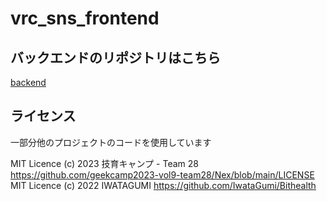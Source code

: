 # vrc_sns_frontend
## バックエンドのリポジトリはこちら
[backend](https://github.com/Milix-M/vrc_sns_backend)

## ライセンス
一部分他のプロジェクトのコードを使用しています

MIT Licence (c) 2023 技育キャンプ - Team 28 https://github.com/geekcamp2023-vol9-team28/Nex/blob/main/LICENSE  
MIT Licence (c) 2022 IWATAGUMI https://github.com/IwataGumi/Bithealth